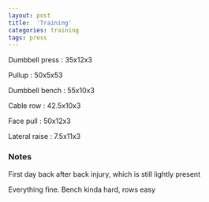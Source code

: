 ```yaml
---
layout: post
title:  'Training'
categories: training
tags: press
---
```


Dumbbell press  : 35x12x3

Pullup  : 50x5x53

Dumbbell bench  : 55x10x3

Cable row : 42.5x10x3

Face pull : 50x12x3

Lateral raise : 7.5x11x3

### Notes

First day back after back injury, which is still lightly present

Everything fine. Bench kinda hard, rows easy
